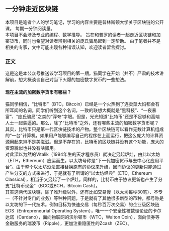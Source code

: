 ## 一分钟走近区块链
  
本项目是笔者个人的学习笔记，学习的内容主要是普林斯顿大学关于区块链的公开课。
每期一分钟阅读量。  
本项目不会涉及专业的编程、数学推导。
旨在和普罗的读者一起走近区块链和加密货币，同时也希望对读者辨别相关的庞氏骗局起到一定帮助。
由于笔者并不是相关的专家，文中可能出现各种错误认知，欢迎读者留言探讨。

### 正文
这是这是本公众号推送该学习项目的第一期。猫同学在开始（并不）严肃的技术讲解前，想大概谈谈自己对当下火爆的加密数字货币的一些想法。

#### 现在主流的加密数字货币有哪些？
猫同学相信，“比特币”（BTC，Bitcoin）已经是一个火热到了连卖菜大妈都会有所耳闻的名词。同学们听到这个名词，一致的联想大概就是“黑科技”、“一夜暴富”、“庞氏骗局”之类的“浮夸”字眼。但是，光光知道“比特币”还是不足够和高端人士一起装逼的。那么，除了“比特币”之外，还有哪些主流的加密数字货币呢？  
其实，比特币只是第一代区块链技术的产物。整个区块链可以看作无数计算机组成的“一台”计算机，如果用户能够编写自己的程序在上面运行，把这么庞大的计算资源用起来岂不是美滋滋。但是不存在的，比特币的区块链并没有这个功能，庞大的资源貌似也并没有啥卵用。  
对此深以为然的Vitalik（1994年生的天才程序员）就决定另起炉灶，由此以太坊（ETH，Ethereum）应运而生。以太坊号称是“下一代加密货币与去中心化应用平台”。由于整个以太坊没法直接替换原有的协议来升级，因而协议的更新只能通过产生分支的方式来进行，于是就有了所谓的“以太坊经典”（ETC，Ethereum Classical），相当于又另起了一个炉灶。同样的，比特币由于协议更新也产生了分支“比特币现金”（BCC或BCH，Bitcoin Cash）。  
其实这两代区块链，除了难升级以外，还有比如交易慢（以太坊每秒30笔）、不专一（不针对专门的业务）等种种问题，于是就有了其他很多新型的币种，都号称是以太坊的下一代技术。例如目标为快速交易（每秒百万次交易）的企业级区块链EOS（Entrepreneurial Operating System），唯一一个安全性被数理论证的卡尔达诺（Cardano），面向物联网的沃尔顿币（WTC，Walton Coin），面向债券等金融服务的瑞波币（Ripple），更加注重隐匿性的Zcash（ZEC）。

